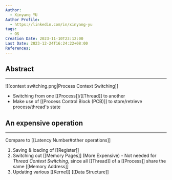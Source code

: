 ```yaml
---
Author:
  - Xinyang YU
Author Profile:
  - https://linkedin.com/in/xinyang-yu
tags:
  - OS
Creation Date: 2023-11-10T23:12:00
Last Date: 2023-12-24T16:24:22+08:00
References: 
---
```

## Abstract
---
![[context switching.png|Process Context Switching]]
- Switching from one [[Process]]/[[Thread]] to another
- Make use of [[Process Control Block (PCB)]] to store/retrieve process/thread's state

## An expensive operation
---
Compare to [[Latency Number#other operations]]
1. Saving & loading of [[Register]]
2. Switching out [[Memory Pages]] (More Expensive) - Not needed for *Thread Context Switching*, since all [[Thread]] of a [[Process]] share the same [[Memory Address]]
3. Updating various [[Kernel]] [[Data Structure]]
